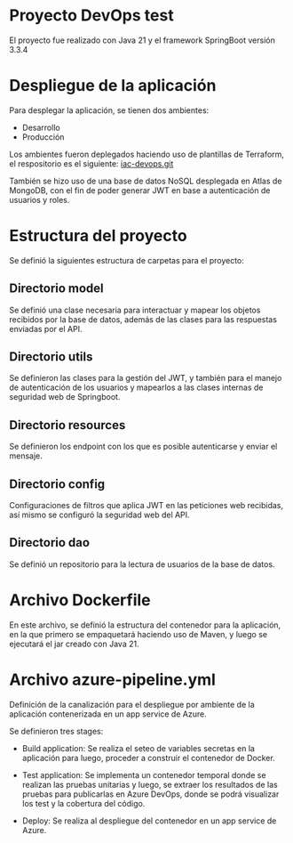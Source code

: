 # Proyecto DevOps test

El proyecto fue realizado con Java 21 y el framework SpringBoot versión 3.3.4

# Despliegue de la aplicación

Para desplegar la aplicación, se tienen dos ambientes:

- Desarrollo
- Producción

Los ambientes fueron deplegados haciendo uso de plantillas de Terraform, el respositorio es el siguiente: [iac-devops.git](https://github.com/bemeza1998/iac-devops.git)

También se hizo uso de una base de datos NoSQL desplegada en Atlas de MongoDB, con el fin de poder generar JWT en base a autenticación de usuarios y roles.

# Estructura del proyecto

Se definió la siguientes estructura de carpetas para el proyecto:

## Directorio model

Se definió una clase necesaria para interactuar y mapear los objetos recibidos por la base de datos, además de las clases para las respuestas enviadas por el API.

## Directorio utils

Se definieron las clases para la gestión del JWT, y también para el manejo de autenticación de los usuarios y mapearlos a las clases internas de seguridad web de Springboot.

## Directorio resources

Se definieron los endpoint con los que es posible autenticarse y enviar el mensaje.

## Directorio config

Configuraciones de filtros que aplica JWT en las peticiones web recibidas, así mismo se configuró la seguridad web del API.

## Directorio dao

Se definió un repositorio para la lectura de usuarios de la base de datos.

# Archivo Dockerfile

En este archivo, se definió la estructura del contenedor para la aplicación, en la que primero se empaquetará haciendo uso de Maven, y luego se ejecutará el jar creado con Java 21.

# Archivo azure-pipeline.yml

Definición de la canalización para el despliegue por ambiente de la aplicación contenerizada en un app service de Azure.

Se definieron tres stages:

- Build application: Se realiza el seteo de variables secretas en la aplicación para luego, proceder a construir el contenedor de Docker.

- Test application: Se implementa un contenedor temporal donde se realizan las pruebas unitarias y luego, se extraer los resultados de las pruebas para publicarlas en Azure DevOps, donde se podrá visualizar los test y la cobertura del código.

- Deploy: Se realiza al despliegue del contenedor en un app service de Azure.
